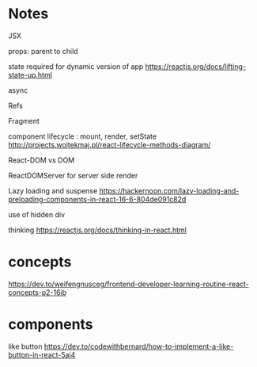 
# Notes

JSX

props: parent to child

state required for dynamic version of app
https://reactjs.org/docs/lifting-state-up.html

async

Refs

Fragment

component lifecycle : mount, render, setState
http://projects.wojtekmaj.pl/react-lifecycle-methods-diagram/

React-DOM vs DOM

ReactDOMServer for server side render

Lazy loading and suspense
https://hackernoon.com/lazy-loading-and-preloading-components-in-react-16-6-804de091c82d

use of hidden div

thinking 
https://reactjs.org/docs/thinking-in-react.html

# concepts

https://dev.to/weifengnusceg/frontend-developer-learning-routine-react-concepts-p2-16ib

# components

like button https://dev.to/codewithbernard/how-to-implement-a-like-button-in-react-5aj4
